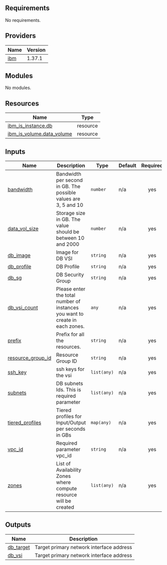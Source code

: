 ## Requirements

No requirements.

## Providers

| Name | Version |
|------|---------|
| <a name="provider_ibm"></a> [ibm](#provider\_ibm) | 1.37.1 |

## Modules

No modules.

## Resources

| Name | Type |
|------|------|
| [ibm_is_instance.db](https://registry.terraform.io/providers/IBM-Cloud/ibm/latest/docs/resources/is_instance) | resource |
| [ibm_is_volume.data_volume](https://registry.terraform.io/providers/IBM-Cloud/ibm/latest/docs/resources/is_volume) | resource |

## Inputs

| Name | Description | Type | Default | Required |
|------|-------------|------|---------|:--------:|
| <a name="input_bandwidth"></a> [bandwidth](#input\_bandwidth) | Bandwidth per second in GB. The possible values are 3, 5 and 10 | `number` | n/a | yes |
| <a name="input_data_vol_size"></a> [data\_vol\_size](#input\_data\_vol\_size) | Storage size in GB. The value should be between 10 and 2000 | `number` | n/a | yes |
| <a name="input_db_image"></a> [db\_image](#input\_db\_image) | Image for DB VSI | `string` | n/a | yes |
| <a name="input_db_profile"></a> [db\_profile](#input\_db\_profile) | DB Profile | `string` | n/a | yes |
| <a name="input_db_sg"></a> [db\_sg](#input\_db\_sg) | DB Security Group | `string` | n/a | yes |
| <a name="input_db_vsi_count"></a> [db\_vsi\_count](#input\_db\_vsi\_count) | Please enter the total number of instances you want to create in each zones. | `any` | n/a | yes |
| <a name="input_prefix"></a> [prefix](#input\_prefix) | Prefix for all the resources. | `string` | n/a | yes |
| <a name="input_resource_group_id"></a> [resource\_group\_id](#input\_resource\_group\_id) | Resource Group ID | `string` | n/a | yes |
| <a name="input_ssh_key"></a> [ssh\_key](#input\_ssh\_key) | ssh keys for the vsi | `list(any)` | n/a | yes |
| <a name="input_subnets"></a> [subnets](#input\_subnets) | DB subnets Ids. This is required parameter | `list(any)` | n/a | yes |
| <a name="input_tiered_profiles"></a> [tiered\_profiles](#input\_tiered\_profiles) | Tiered profiles for Input/Output per seconds in GBs | `map(any)` | n/a | yes |
| <a name="input_vpc_id"></a> [vpc\_id](#input\_vpc\_id) | Required parameter vpc\_id | `string` | n/a | yes |
| <a name="input_zones"></a> [zones](#input\_zones) | List of Availability Zones where compute resource will be created | `list(any)` | n/a | yes |

## Outputs

| Name | Description |
|------|-------------|
| <a name="output_db_target"></a> [db\_target](#output\_db\_target) | Target primary network interface address |
| <a name="output_db_vsi"></a> [db\_vsi](#output\_db\_vsi) | Target primary network interface address |
